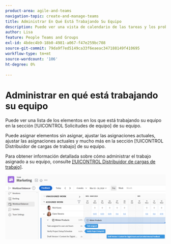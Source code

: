 ```yaml
---
product-area: agile-and-teams
navigation-topic: create-and-manage-teams
title: Administrar En Qué Está Trabajando Su Equipo
description: Puede ver una vista de calendario de las tareas y los problemas en los que está trabajando su equipo. Puede asignar elementos sin asignar, ajustar las asignaciones actuales, ajustar las asignaciones actuales, etc.
author: Lisa
feature: People Teams and Groups
exl-id: 4bdec4b9-18b0-4981-a067-f47e259bc708
source-git-commit: 79da9f7ed5149ca33f6eaeac347188149f410695
workflow-type: tm+mt
source-wordcount: '106'
ht-degree: 0%

---
```


# Administrar en qué está trabajando su equipo

Puede ver una lista de los elementos en los que está trabajando su equipo en la sección [!UICONTROL Solicitudes de equipo] de su equipo.

Puede asignar elementos sin asignar, ajustar las asignaciones actuales, ajustar las asignaciones actuales y mucho más en la sección [!UICONTROL Distribuidor de cargas de trabajo] de su equipo.

Para obtener información detallada sobre cómo administrar el trabajo asignado a su equipo, consulte [[!UICONTROL Distribuidor de cargas de trabajo]](../../resource-mgmt/workload-balancer/assign-work-in-workload-balancer.md).

![Página de equipo que muestra el Distribuidor de cargas de trabajo](assets/team-page-workload-balancer.png)

